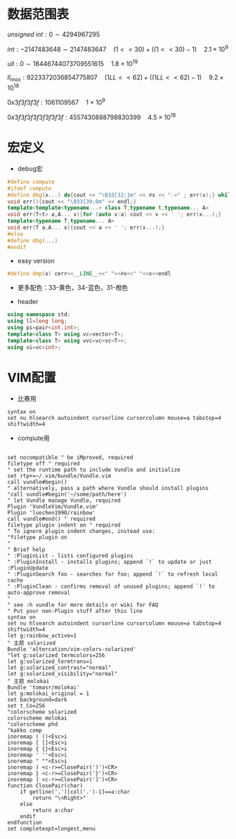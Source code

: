# 数据范围表
$unsigned\ int:0\sim4294967295$

$int:-2147483648\sim2147483647\quad(1<<30)+((1<<30)-1)\quad2.1\times10^{9}$

$ull:0\sim18446744073709551615\quad1.8\times 10^{19}$

$ll_{max}:9223372036854775807\quad(1LL<<62)+((1LL<<62)-1)\quad 9.2\times10^{18}$

$0x3f3f3f3f:1061109567\quad 1\times10^9$

$0x3f3f3f3f3f3f3f3f:4557430888798830399\quad 4.5\times10^{18}$

# 宏定义

* debug宏

```c++
#define compute
#ifdef compute
#define dbg(x...) do{cout << "\033[32;1m" << #x << "->" ; err(x);} while(0)
void err(){cout << "\033[39;0m" << endl;}
template<template<typename...> class T,typename t,typename... A>
void err(T<t> a,A... x){for (auto v:a) cout << v << ' '; err(x...);}
template<typename T,typename... A>
void err(T a,A... x){cout << a << ' '; err(x...);}
#else
#define dbg(...)
#endif
```

* easy version

```c++
#define dmp(x) cerr<<__LINE__<<" "<<#x<<" "<<x<<endl
```

* 更多配色：33-黄色，34-蓝色，31-橙色

* header

```c++
using namespace std;
using ll=long long;
using pi=pair<int,int>;
template<class T> using vc=vector<T>;
template<class T> using vvc=vc<vc<T>>;
using vi=vc<int>;
```

# VIM配置

* 比赛用

```vim
syntax on
set nu hlsearch autoindent cursorline cursorcolumn mouse=a tabstop=4 shiftwidth=4
```

* compute用

```vim

set nocompatible " be iMproved, required
filetype off " required
" set the runtime path to include Vundle and initialize
set rtp+=~/.vim/bundle/Vundle.vim
call vundle#begin()
" alternatively, pass a path where Vundle should install plugins
"call vundle#begin('~/some/path/here')
" let Vundle manage Vundle, required
Plugin 'VundleVim/Vundle.vim'
Plugin 'luochen1990/rainbow'
call vundle#end() " required
filetype plugin indent on " required
" To ignore plugin indent changes, instead use:
"filetype plugin on
"
" Brief help
" :PluginList - lists configured plugins
" :PluginInstall - installs plugins; append `!` to update or just :PluginUpdate
" :PluginSearch foo - searches for foo; append `!` to refresh local cache
" :PluginClean - confirms removal of unused plugins; append `!` to auto-approve removal
"
" see :h vundle for more details or wiki for FAQ
" Put your non-Plugin stuff after this line
syntax on
set nu hlsearch autoindent cursorline cursorcolumn mouse=a tabstop=4 shiftwidth=4
let g:rainbow_active=1
" 主题 solarized
Bundle 'altercation/vim-colors-solarized'
"let g:solarized_termcolors=256
let g:solarized_termtrans=1
let g:solarized_contrast="normal"
let g:solarized_visibility="normal"
" 主题 molokai
Bundle 'tomasr/molokai'
let g:molokai_original = 1
set background=dark
set t_Co=256
"colorscheme solarized
colorscheme molokai
"colorscheme phd
"kakko comp
inoremap ( ()<Esc>i
inoremap [ []<Esc>i
inoremap { {}<Esc>i
inoremap ' ''<Esc>i
inoremap " ""<Esc>i
inoremap ) <c-r>=ClosePair(')')<CR>
inoremap } <c-r>=ClosePair('}')<CR>
inoremap ] <c-r>=ClosePair(']')<CR>
function ClosePair(char)
	if getline('.')[col('.')-1]==a:char
		return "\<Right>"
	else
		return a:char
	endif
endfunction
set completeopt=longest,menu
```
